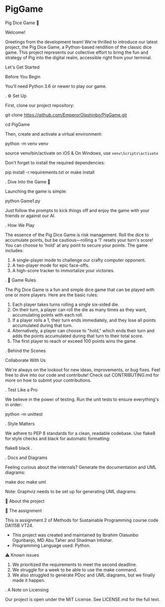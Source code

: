 # PigGame

Pig Dice Game 🎲

Welcome!

Greetings from the development team! We're thrilled to introduce our latest project, the Pig Dice Game, a Python-based rendition of the classic dice game. This project represents our collective effort to bring the fun and strategy of Pig into the digital realm, accessible right from your terminal.

Let's Get Started

Before You Begin

You'll need Python 3.6 or newer to play our game.

.  ⚙️ Set Up

First, clone our project repository:

git clone https://github.com/EmperorOlashinbo/PigGame.git

cd PigGame

Then, create and activate a virtual environment:

python -m venv venv

source venv/bin/activate on iOS & On Windows, use `venv\Scripts\activate`

Don't forget to install the required dependencies:

pip install -r requirements.txt or make install

.   Dive Into the Game 🎲

Launching the game is simple:

python Game1.py

Just follow the prompts to kick things off and enjoy the game with your friends or against our AI.

.   How We Play

The essence of the Pig Dice Game is risk management. Roll the dice to accumulate points, but be cautious—rolling a '1' resets your turn's score! You can choose to 'hold' at any point to secure your points. The game includes:

1. A single-player mode to challenge our crafty computer opponent.
2. A two-player mode for epic face-offs.
3. A high-score tracker to immortalize your victories.

.   📜 Game Rules

The Pig Dice Game is a fun and simple dice game that can be played with one or more players. Here are the basic rules:

1. Each player takes turns rolling a single six-sided die.
2. On their turn, a player can roll the die as many times as they want, accumulating points with each roll.
3. If a player rolls a 1, their turn ends immediately, and they lose all points accumulated during that turn.
4. Alternatively, a player can choose to "hold," which ends their turn and adds the points accumulated during that  turn to their total score.
5. The first player to reach or exceed 100 points wins the game.

.   Behind the Scenes

Collaborate With Us

We're always on the lookout for new ideas, improvements, or bug fixes. Feel free to dive into our code and contribute! Check out CONTRIBUTING.md for more on how to submit your contributions.

.   Test Like a Pro

We believe in the power of testing. Run the unit tests to ensure everything's in order:

python -m unittest

.   Style Matters

We adhere to PEP 8 standards for a clean, readable codebase. Use flake8 for style checks and black for automatic formatting:

flake8
black .

.   Docs and Diagrams

Feeling curious about the internals? Generate the documentation and UML diagrams:

make doc
make uml

Note: Graphviz needs to be set up for generating UML diagrams.

🐍 About the project

📝 The assignment

This is assignment 2 of Methods for Sustainable Programming course code DA115B VT24.
- This project was created and maintained by Ibrahim Olasunbo Ogunbanjo, MD Abu Taher and Shadman Intishar.
- Programming Language used: Python.

⚠️ Known issues

1. We prioritized the requirements to meet the second deadline.
2. We struggle for a week to be able to use the make command.
3. We also struggled to generate PDoc and UML diagrams, but we finally made it happen.

.   A Note on Licensing

Our project is open under the MIT License. See LICENSE.md for the full text.